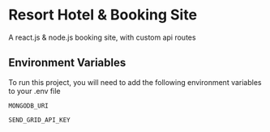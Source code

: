 # Resort Hotel & Booking Site

A react.js & node.js booking site, with custom api routes


## Environment Variables

To run this project, you will need to add the following environment variables to your .env file

`MONGODB_URI`

`SEND_GRID_API_KEY`

  
